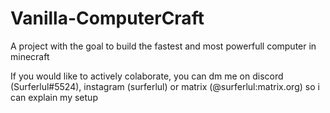 # Vanilla-ComputerCraft
A project with the goal to build the fastest and most powerfull computer in minecraft

If you would like to actively colaborate, you can dm me on discord (Surferlul#5524), instagram (surferlul) or matrix (@surferlul:matrix.org) so i can explain my setup
